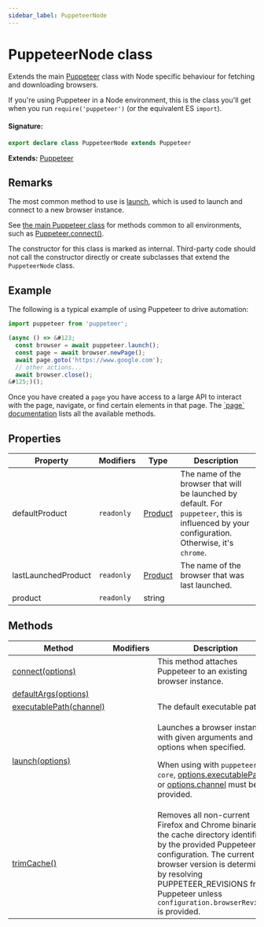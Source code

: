 ```yaml
---
sidebar_label: PuppeteerNode
---
```


# PuppeteerNode class

Extends the main [Puppeteer](./puppeteer.puppeteer.md) class with Node specific behaviour for fetching and downloading browsers.

If you're using Puppeteer in a Node environment, this is the class you'll get when you run `require('puppeteer')` (or the equivalent ES `import`).

#### Signature:

```typescript
export declare class PuppeteerNode extends Puppeteer
```

**Extends:** [Puppeteer](./puppeteer.puppeteer.md)

## Remarks

The most common method to use is [launch](./puppeteer.puppeteernode.launch.md), which is used to launch and connect to a new browser instance.

See [the main Puppeteer class](./puppeteer.puppeteer.md) for methods common to all environments, such as [Puppeteer.connect()](./puppeteer.puppeteer.connect.md).

The constructor for this class is marked as internal. Third-party code should not call the constructor directly or create subclasses that extend the `PuppeteerNode` class.

## Example

The following is a typical example of using Puppeteer to drive automation:

```ts
import puppeteer from 'puppeteer';

(async () => &#123;
  const browser = await puppeteer.launch();
  const page = await browser.newPage();
  await page.goto('https://www.google.com');
  // other actions...
  await browser.close();
&#125;)();
```

Once you have created a `page` you have access to a large API to interact with the page, navigate, or find certain elements in that page. The [\`page\` documentation](./puppeteer.page.md) lists all the available methods.

## Properties

| Property            | Modifiers             | Type                              | Description                                                                                                                                                          |
| ------------------- | --------------------- | --------------------------------- | -------------------------------------------------------------------------------------------------------------------------------------------------------------------- |
| defaultProduct      | <code>readonly</code> | [Product](./puppeteer.product.md) | The name of the browser that will be launched by default. For <code>puppeteer</code>, this is influenced by your configuration. Otherwise, it's <code>chrome</code>. |
| lastLaunchedProduct | <code>readonly</code> | [Product](./puppeteer.product.md) | The name of the browser that was last launched.                                                                                                                      |
| product             | <code>readonly</code> | string                            |                                                                                                                                                                      |

## Methods

| Method                                                                 | Modifiers | Description                                                                                                                                                                                                                                                                             |
| ---------------------------------------------------------------------- | --------- | --------------------------------------------------------------------------------------------------------------------------------------------------------------------------------------------------------------------------------------------------------------------------------------- |
| [connect(options)](./puppeteer.puppeteernode.connect.md)               |           | This method attaches Puppeteer to an existing browser instance.                                                                                                                                                                                                                         |
| [defaultArgs(options)](./puppeteer.puppeteernode.defaultargs.md)       |           |                                                                                                                                                                                                                                                                                         |
| [executablePath(channel)](./puppeteer.puppeteernode.executablepath.md) |           | The default executable path.                                                                                                                                                                                                                                                            |
| [launch(options)](./puppeteer.puppeteernode.launch.md)                 |           | <p>Launches a browser instance with given arguments and options when specified.</p><p>When using with <code>puppeteer-core</code>, [options.executablePath](./puppeteer.launchoptions.md) or [options.channel](./puppeteer.launchoptions.md) must be provided.</p>                      |
| [trimCache()](./puppeteer.puppeteernode.trimcache.md)                  |           | Removes all non-current Firefox and Chrome binaries in the cache directory identified by the provided Puppeteer configuration. The current browser version is determined by resolving PUPPETEER_REVISIONS from Puppeteer unless <code>configuration.browserRevision</code> is provided. |
